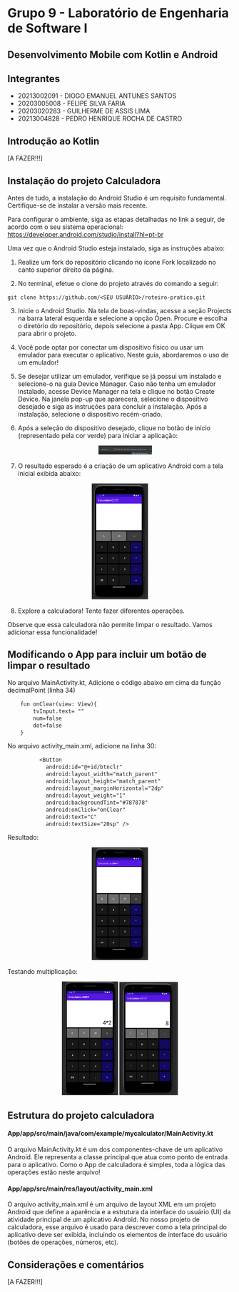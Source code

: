 # Grupo 9 - Laboratório de Engenharia de Software I

## Desenvolvimento Mobile com Kotlin e Android

## Integrantes

- 20213002091 - DIOGO EMANUEL ANTUNES SANTOS
- 20203005008 - FELIPE SILVA FARIA
- 20203020283 - GUILHERME DE ASSIS LIMA
- 20213004828 - PEDRO HENRIQUE ROCHA DE CASTRO


## Introdução ao Kotlin
[A FAZER!!!]

## Instalação do projeto Calculadora
Antes de tudo, a instalação do Android Studio é um requisito fundamental. Certifique-se de instalar a versão mais recente.

Para configurar o ambiente, siga as etapas detalhadas no link a seguir, de acordo com o seu sistema operacional:
https://developer.android.com/studio/install?hl=pt-br

Uma vez que o Android Studio esteja instalado, siga as instruções abaixo:

1. Realize um fork do repositório clicando no ícone Fork localizado no canto superior direito da página.

2. No terminal, efetue o clone do projeto através do comando a seguir:

```
git clone https://github.com/<SEU USUÁRIO>/roteiro-pratico.git
```

3. Inicie o Android Studio. Na tela de boas-vindas, acesse a seção Projects na barra lateral esquerda e selecione a opção Open. Procure e escolha o diretório do repositório, depois selecione a pasta App. Clique em OK para abrir o projeto.

4. Você pode optar por conectar um dispositivo físico ou usar um emulador para executar o aplicativo. Neste guia, abordaremos o uso de um emulador!
 
5. Se desejar utilizar um emulador, verifique se já possui um instalado e selecione-o na guia Device Manager. Caso não tenha um emulador instalado, acesse Device Manager na tela e clique no botão Create Device. Na janela pop-up que aparecerá, selecione o dispositivo desejado e siga as instruções para concluir a instalação. Após a instalação, selecione o dispositivo recém-criado.
        
6. Após a seleção do dispositivo desejado, clique no botão de início (representado pela cor verde) para iniciar a aplicação:
   <p align="center">
    <img width="25%" src="/prints/start.png">
 </p>

7. O resultado esperado é a criação de um aplicativo Android com a tela inicial exibida abaixo:
   
  <p align="center">
    <img width="25%" src="/prints/semBotaoLimpar.png">
 </p>

8. Explore a calculadora! Tente fazer diferentes operações.

Observe que essa calculadora não permite limpar o resultado. Vamos adicionar essa funcionalidade!


## Modificando o App para incluir um botão de limpar o resultado
No arquivo MainActivity.kt, Adicione o código abaixo em cima da função decimalPoint (linha 34)
```
    fun onClear(view: View){
        tvInput.text= ""
        num=false
        dot=false
    }
```

  No arquivo activity_main.xml, adicione na linha 30:
```
          <Button
            android:id="@+id/btnclr"
            android:layout_width="match_parent"
            android:layout_height="match_parent"
            android:layout_marginHorizontal="2dp"
            android:layout_weight="1"
            android:backgroundTint="#787878"
            android:onClick="onClear"
            android:text="C"
            android:textSize="20sp" />

```

Resultado:
  <p align="center">
    <img width="25%" src="/prints/comBotaoLimpar.png">
 </p>

 Testando multiplicação:
  <p align="center">
    <img width="25%" src="/prints/exemplo1.png">
     <img width="26%" src="/prints/exemplo2.png">
 </p>


## Estrutura do projeto calculadora
#### App/app/src/main/java/com/example/mycalculator/MainActivity.kt
O arquivo MainActivity.kt é um dos componentes-chave de um aplicativo Android. Ele representa a classe principal que atua como ponto de entrada para o aplicativo.
Como o App de calculadora é simples, toda a lógica das operações estão neste arquivo!

#### App/app/src/main/res/layout/activity_main.xml
O arquivo activity_main.xml é um arquivo de layout XML em um projeto Android que define a aparência e a estrutura da interface do usuário (UI) da atividade principal de um aplicativo Android. No nosso projeto de calculadora, esse arquivo é usado para descrever como a tela principal do aplicativo deve ser exibida, incluindo os elementos de interface do usuário (botões de operações, números, etc).


## Considerações e comentários
[A FAZER!!!]
